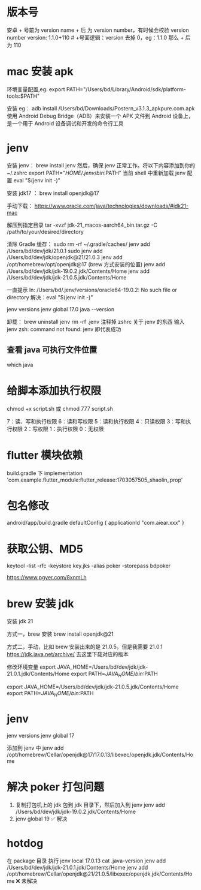 # 版本号
安卓 + 号前为 version name + 后 为 version number，有时候会校验 version number
version: 1.1.0+110 # +号面逻辑：version 去掉 0，eg：1.1.0 那么 + 后为 110

# mac 安装 apk
环境变量配置,eg:
export PATH="/Users/bd/Library/Android/sdk/platform-tools:$PATH"

安装 eg：
adb install /Users/bd/Downloads/Postern_v3.1.3_apkpure.com.apk
使用 Android Debug Bridge（ADB）来安装一个 APK 文件到 Android 设备上，是一个用于 Android 设备调试和开发的命令行工具

# jenv
安装 jenv： 
brew install jenv
然后，确保 jenv 正常工作。将以下内容添加到你的 ~/.zshrc
export PATH="$HOME/.jenv/bin:$PATH"
当前 shell 中重新加载 jenv 配置
eval "$(jenv init -)"

安装 jdk17 ：
brew install openjdk@17

手动下载：
https://www.oracle.com/java/technologies/downloads/#jdk21-mac

解压到指定目录
tar -xvzf jdk-21_macos-aarch64_bin.tar.gz -C /path/to/your/desired/directory


清除 Gradle 缓存：
sudo rm -rf ~/.gradle/caches/
jenv add /Users/bd/dev/jdk/21.0.1
sudo jenv add /Users/bd/dev/jdk/openjdk@21/21.0.3
jenv add /opt/homebrew/opt/openjdk@17 (brew 方式安装的位置)
jenv add /Users/bd/dev/jdk/jdk-19.0.2.jdk/Contents/Home
jenv add /Users/bd/dev/jdk/jdk-21.0.5.jdk/Contents/Home

一直提示 ln: /Users/bd/.jenv/versions/oracle64-19.0.2: No such file or directory
解决：eval "$(jenv init -)"

jenv versions
jenv global 17.0
java --version

卸载：
brew uninstall jenv
rm -rf .jenv
注释掉 zshrc 关于 jenv 的东西
输入 jenv
zsh: command not found: jenv
即代表成功

## 查看 java 可执行文件位置
which java


# 给脚本添加执行权限
chmod +x script.sh
或
chmod 777 script.sh

7：读、写和执行权限
6：读和写权限
5：读和执行权限
4：只读权限
3：写和执行权限
2：写权限
1：执行权限
0：无权限


# flutter 模块依赖
build.gradle 下
implementation 'com.example.flutter_module:flutter_release:1703057505_shaolin_prop'

# 包名修改
android/app/build.gradle
defaultConfig {
    applicationId "com.aiear.xxx"
}

# 获取公钥、MD5

keytool -list -rfc -keystore key.jks -alias poker -storepass bdpoker

https://www.pgyer.com/8xnmLh

# brew 安装 jdk
安装 jdk 21

方式一，brew 安装
brew install openjdk@21   

方式二，手动，比如 brew 安装出来的是 21.0.5，但是我需要 21.0.1 
https://jdk.java.net/archive/
去这里下载对应的版本

修改环境变量
export JAVA_HOME=/Users/bd/dev/jdk/jdk-21.0.1.jdk/Contents/Home
export PATH=$JAVA_HOME/bin:$PATH

export JAVA_HOME=/Users/bd/dev/jdk/jdk-21.0.5.jdk/Contents/Home
export PATH=$JAVA_HOME/bin:$PATH

# jenv
jenv versions
jenv global 17

添加到 jenv 中
jenv add /opt/homebrew/Cellar/openjdk@17/17.0.13/libexec/openjdk.jdk/Contents/Home

# 解决 poker 打包问题
1. 复制打包机上的 jdk 包到 jdk 目录下，然后加入到 jenv
jenv add /Users/bd/dev/jdk/jdk-19.0.2.jdk/Contents/Home
2. jenv global 19
✅ 解决


# hotdog
在 package 目录 执行 jenv local 17.0.13
cat .java-version
jenv add /Users/bd/dev/jdk/jdk-21.0.1.jdk/Contents/Home
jenv add /opt/homebrew/Cellar/openjdk@21/21.0.5/libexec/openjdk.jdk/Contents/Home
❌ 未解决


